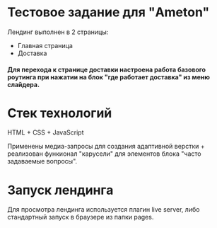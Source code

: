 # Тестовое задание для "Ameton"

Лендинг выполнен в 2 страницы: 

- Главная страница
- Доставка

#### Для перехода к странице доставки настроена работа базового роутинга при нажатии на блок "где работает доставка" из меню слайдера.

# Стек технологий
HTML + CSS + JavaScript

Применены медиа-запросы для создания адаптивной верстки + реализован функионал "карусели" для элементов блока "часто задаваемые вопросы".

# Запуск лендинга

Для просмотра лендинга используется плагин live server, либо стандартный запуск в браузере из папки pages.
